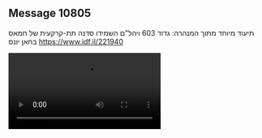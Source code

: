 ## Message 10805

תיעוד מיוחד מתוך המנהרה:
גדוד 603 ויהל"ם השמידו סדנה תת-קרקעית של חמאס בחאן יונס
https://www.idf.il/221940

![Video](./10805/10805_media.mp4)
